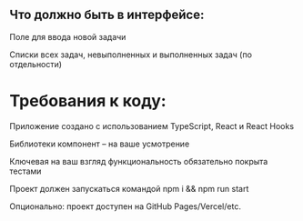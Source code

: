 ## Что должно быть в интерфейсе:
Поле для ввода новой задачи

Списки всех задач, невыполненных и выполненных задач (по отдельности)

# Требования к коду:

Приложение создано с использованием TypeScript, React и React Hooks

Библиотеки компонент – на ваше усмотрение

Ключевая на ваш взгляд функциональность обязательно покрыта тестами

Проект должен запускаться командой npm i && npm run start

Опционально: проект доступен на GitHub Pages/Vercel/etc.
